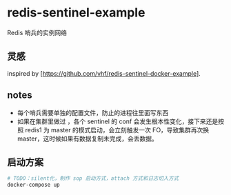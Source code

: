 # redis-sentinel-example
Redis 哨兵的实例网络

## 灵感

inspired by [https://github.com/vhf/redis-sentinel-docker-example].

## notes

- 每个哨兵需要单独的配置文件，防止的进程往里面写东西
- 如果在集群里做过 ，各个 sentinel 的 conf 会发生根本性变化，接下来还是按照 redis1 为 master 的模式启动，会立刻触发一次 FO，导致集群再次换 master，这时候如果有数据复制未完成，会丢数据。

## 启动方案

```bash
# TODO：silent化，制作 sop 启动方式，attach 方式和日志切入方式
docker-compose up
```
